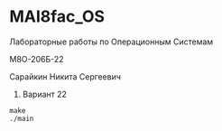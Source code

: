 # MAI8fac_OS
Лабораторные работы по Операционным Системам

 М8О-206Б-22

Сарайкин Никита Сергеевич

1. Вариант 22

```shell
make
./main
```